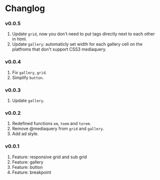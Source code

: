 # Changlog

### v0.0.5
1. Update `grid`, now you don't need to put tags directly next to each other in html.
2. Update `gallery`: automaticly set width for each gallery cell on the platfroms that don't support CSS3 mediaquery.

### v0.0.4
1. Fix `gallery`, `grid`.
2. Simplify `button`.

### v0.0.3
1. Update `gallery`.

### v0.0.2
1. Redefined functions `em`, `toem` and `torem`.
2. Remove @mediaquery from `grid` and `gallery`.
3. Add ad style.

### v0.0.1
1. Feature: responsive grid and sub grid
2. Feature: gallery
3. Feature: button
4. Feature: breakpoint
